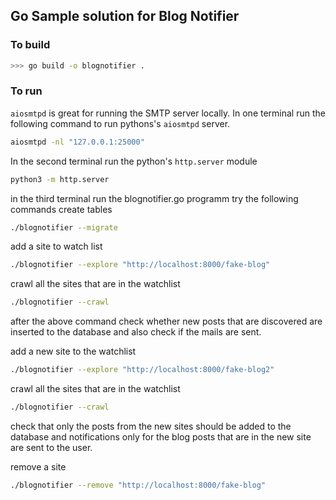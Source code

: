 ## Go Sample solution for Blog Notifier
### To build
```bash
>>> go build -o blognotifier .
```
### To run
```aiosmtpd``` is great for running the SMTP server locally.
In one terminal run the following command to run pythons's ```aiosmtpd``` server.
```bash 
aiosmtpd -nl "127.0.0.1:25000"
``` 

In the second terminal run the python's ```http.server``` module
```bash
python3 -m http.server
```
in the third terminal run the blognotifier.go programm
try the following commands
create tables
```bash
./blognotifier --migrate
```
add a site to watch list
```bash
./blognotifier --explore "http://localhost:8000/fake-blog"
```
crawl all the sites that are in the watchlist
```bash
./blognotifier --crawl
```
after the above command check whether new posts that are discovered are inserted to the database and also check if the mails are sent.

add a new site to the watchlist
```bash
./blognotifier --explore "http://localhost:8000/fake-blog2"
```
crawl all the sites that are in the watchlist
```bash
./blognotifier --crawl
```
check that only the posts from the new sites should be added to the database and notifications only for the blog posts that are in the new site are sent to the user.

remove a site
```bash
./blognotifier --remove "http://localhost:8000/fake-blog"
```







